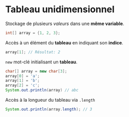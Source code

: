 # Tableau unidimensionnel
Stockage de plusieurs _valeurs_ dans une __même variable__.
```java
int[] array = {1, 2, 3};
```

Accès à un élément du __tableau__ en indiquant son __indice__.
```java
array[1]; // Résultat: 2
```

`new` mot-clé initialisant un __tableau__.
```java
char[] array = new char[3];
array[0] = 'a';
array[1] = 'b';
array[2] = 'c';
System.out.println(array) // abc
```

Accès à la longueur du tableau via `.length`
```java
System.out.println(array.length); // 3
```
